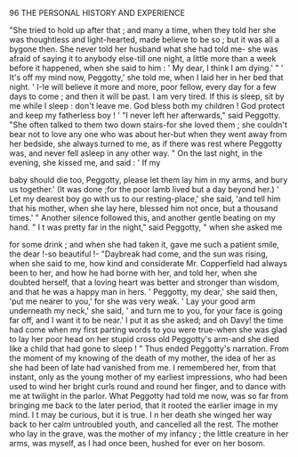 96            THE PERSONAL HISTORY AND EXPERIENCE

   "She tried to hold up after that ; and many a time, when they told her
she was thoughtless and light-hearted, made believe to be so ; but it was
all a bygone then. She never told her husband what she had told me-
she was afraid of saying it to anybody else-till one night, a little more
than a week before it happened, when she said to him : ' My dear, I think
I am dying.'
   " ' It's off my mind now, Peggotty,' she told me, when I laid her in her
bed that night. ' I-Ie will believe it more and more, poor fellow, every day
for a few days to come ; and then it will be past. I am very tired. If this
is sleep, sit by me while I sleep : don't leave me. God bless both my
children ! God protect and keep my fatherless boy ! '
   "I never left her afterwards," said Peggotty. "She often talked to
them two down stairs-for she loved them ; she couldn't bear not to love
any one who was about her-but when they went away from her bedside,
she always turned to me, as if there was rest where Peggotty was, and
never fell asleep in any other way.
   " On the last night, in the evening, she kissed me, and said : ' If my

baby should die too, Peggotty, please let them lay him in my arms, and
bury us together.' (It was done ;for the poor lamb lived but a day beyond
her.) ' Let my dearest boy go with us to our resting-place,' she said, 'and
tell him that his mother, when she lay here, blessed him not once, but a
thousand times.' "
   Another silence followed this, and another gentle beating on my hand.
   " I t was pretty far in the night," said Peggotty, " when she asked me

for some drink ; and when she had taken it, gave me such a patient smile,
the dear !-so beautiful !-
   "Daybreak had come, and the sun was rising, when she said to me,
how kind and considerate Mr. Copperfield had always been to her, and how
he had borne with her, and told her, when she doubted herself, that a
loving heart was better and stronger than wisdom, and that he was a
happy man in hers. ' Peggotty, my dear,' she said then, 'put me nearer
to you,' for she was very weak. ' Lay your good arm underneath my neck,'
she said, ' and turn me to you, for your face is going far off, and I want it
to be near.' I put it as she asked; and oh Davy! the time had come
when my first parting words to you were true-when she was glad to
lay her poor head on her stupid cross old Peggotty's arm-and she died
like a child that had gone to sleep ! "
   Thus ended Peggotty's narration. From the moment of my knowing
of the death of my mother, the idea of her as she had been of late had
vanished from me. I remembered her, from that instant, only as the young
mother of my earliest impressions, who had been used to wind her bright
curls round and round her finger, and to dance with me at twilight in the
parlor. What Peggotty had told me now, was so far from bringing me back
to the later period, that it rooted the earlier image in my mind. I t may
be curious, but it is true. I n her death she winged her way back to her
calm untroubled youth, and cancelled all the rest.
    The mother who lay in the grave, was the mother of my infancy ; the
little creature in her arms, was myself, as I had once been, hushed for ever
on her bosom.
